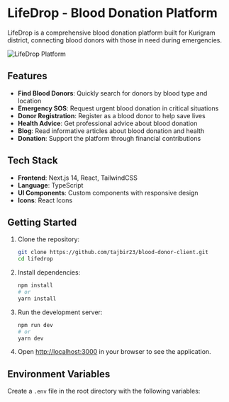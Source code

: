 # LifeDrop - Blood Donation Platform

LifeDrop is a comprehensive blood donation platform built for Kurigram district, connecting blood donors with those in need during emergencies.

![LifeDrop Platform](public/hero-image.jpg)

## Features

- **Find Blood Donors**: Quickly search for donors by blood type and location
- **Emergency SOS**: Request urgent blood donation in critical situations
- **Donor Registration**: Register as a blood donor to help save lives
- **Health Advice**: Get professional advice about blood donation
- **Blog**: Read informative articles about blood donation and health
- **Donation**: Support the platform through financial contributions

## Tech Stack

- **Frontend**: Next.js 14, React, TailwindCSS
- **Language**: TypeScript
- **UI Components**: Custom components with responsive design
- **Icons**: React Icons

## Getting Started

1. Clone the repository:
   ```bash
   git clone https://github.com/tajbir23/blood-donor-client.git
   cd lifedrop
   ```

2. Install dependencies:
   ```bash
   npm install
   # or
   yarn install
   ```

3. Run the development server:
   ```bash
   npm run dev
   # or
   yarn dev
   ```

4. Open [http://localhost:3000](http://localhost:3000) in your browser to see the application.

## Environment Variables

Create a `.env` file in the root directory with the following variables:
